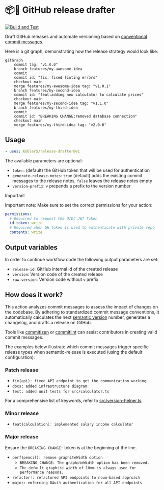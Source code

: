 # 📦🚀 GitHub release drafter

[![Build and Test](https://github.com/KoblerS/release-drafter/actions/workflows/publish.yml/badge.svg)](https://github.com/KoblerS/release-drafter/actions/workflows/publish.yml)

Draft GitHub releases and automate versioning based on
[conventional commit messages](https://www.conventionalcommits.org).

Here is a git graph, demonstrating how the release strategy would look like:

```mermaid
gitGraph
    commit tag: "v1.0.0"
    branch features/my-awesome-idea
    commit
    commit id: "fix: fixed linting errors"
    checkout main
    merge features/my-awesome-idea tag: "v1.0.1"
    branch features/my-second-idea
    commit id: "feat:adding new calculator to calculate prices"
    checkout main
    merge features/my-second-idea tag: "v1.1.0"
    branch features/my-third-idea
    commit
    commit id: "BREAKING CHANGE:removed database connection"
    checkout main
    merge features/my-third-idea tag: "v2.0.0"
```

## Usage

```yaml
- uses: KoblerS/release-drafter@v1
```

The available parameters are optional:

- `token`: (default) the GitHub token that will be used for authentication
- `generate-release-notes`: `true` (default) adds the existing commit messages
  to the release notes, `false` leaves the release notes empty
- `version-prefix`: `v` prepends a prefix to the version number

> [!IMPORTANT]  
> Important note: Make sure to set the correct permissions for your action:

```yaml
permissions:
  # Required to request the OIDC JWT Token
  id-token: write
  # Required when GH token is used to authenticate with private repo
  contents: write
```

## Output variables

In order to continue workflow code the following output parameters are set:

- `release-id`: GitHub internal id of the created release
- `version`: Version code of the created release
- `raw-version`: Version code without `v` prefix

## How does it work?

This action analyzes commit messages to assess the impact of changes on the codebase. By adhering to standardized commit message conventions, it automatically calculates the next [semantic version](https://semver.org/) number, generates a changelog, and drafts a release on GitHub.

Tools like [commitizen](https://github.com/commitizen/cz-cli) or [commitlint](https://github.com/conventional-changelog/commitlint) can assist contributors in creating valid commit messages.

The examples below illustrate which commit messages trigger specific release types when semantic-release is executed (using the default configuration):

### Patch release

- `fix(api): fixed API endpoint to get the communication working`
- `docs: added infrastructure diagram`
- `test: added unit tests for src/calculator.ts`

For a comprehensive list of keywords, refer to [src/version-helper.ts](src/version-helper.ts).

### Minor release

- `feat(calculation): implemented salary income calculator`

### Major release

Ensure the `BREAKING CHANGE:` token is at the beginning of the line.

- `perf(pencil): remove graphiteWidth option`
  - `BREAKING CHANGE: The graphiteWidth option has been removed.`
  - `The default graphite width of 10mm is always used for performance reasons.`
- `refactor!: refactored API endpoints to noun-based approach`
- `major: enforcing OAuth authentication for all API endpoints`

